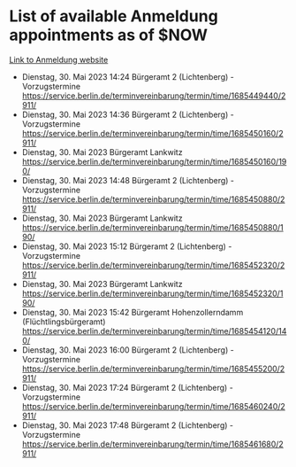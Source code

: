 # List of available Anmeldung appointments as of $NOW
[Link to Anmeldung website](https://service.berlin.de/terminvereinbarung/termin/tag.php?termin=1&anliegen[]=120686&dienstleisterlist=122210,122217,327316,122219,327312,122227,327314,122231,327346,122243,327348,122254,122252,329742,122260,329745,122262,329748,122271,327278,122273,327274,122277,327276,330436,122280,327294,122282,327290,122284,327292,122291,327270,122285,327266,122286,327264,122296,327268,150230,329760,122297,327286,122294,327284,122312,329763,122314,329775,122304,327330,122311,327334,122309,327332,317869,122281,327352,122279,329772,122283,122276,327324,122274,327326,122267,329766,122246,327318,122251,327320,122257,327322,122208,327298,122226,327300&herkunft=http%3A%2F%2Fservice.berlin.de%2Fdienstleistung%2F120686%2F)
- Dienstag, 30. Mai 2023 14:24 Bürgeramt 2 (Lichtenberg) - Vorzugstermine https://service.berlin.de/terminvereinbarung/termin/time/1685449440/2911/
- Dienstag, 30. Mai 2023 14:36 Bürgeramt 2 (Lichtenberg) - Vorzugstermine https://service.berlin.de/terminvereinbarung/termin/time/1685450160/2911/
- Dienstag, 30. Mai 2023  Bürgeramt Lankwitz https://service.berlin.de/terminvereinbarung/termin/time/1685450160/190/
- Dienstag, 30. Mai 2023 14:48 Bürgeramt 2 (Lichtenberg) - Vorzugstermine https://service.berlin.de/terminvereinbarung/termin/time/1685450880/2911/
- Dienstag, 30. Mai 2023  Bürgeramt Lankwitz https://service.berlin.de/terminvereinbarung/termin/time/1685450880/190/
- Dienstag, 30. Mai 2023 15:12 Bürgeramt 2 (Lichtenberg) - Vorzugstermine https://service.berlin.de/terminvereinbarung/termin/time/1685452320/2911/
- Dienstag, 30. Mai 2023  Bürgeramt Lankwitz https://service.berlin.de/terminvereinbarung/termin/time/1685452320/190/
- Dienstag, 30. Mai 2023 15:42 Bürgeramt Hohenzollerndamm (Flüchtlingsbürgeramt) https://service.berlin.de/terminvereinbarung/termin/time/1685454120/140/
- Dienstag, 30. Mai 2023 16:00 Bürgeramt 2 (Lichtenberg) - Vorzugstermine https://service.berlin.de/terminvereinbarung/termin/time/1685455200/2911/
- Dienstag, 30. Mai 2023 17:24 Bürgeramt 2 (Lichtenberg) - Vorzugstermine https://service.berlin.de/terminvereinbarung/termin/time/1685460240/2911/
- Dienstag, 30. Mai 2023 17:48 Bürgeramt 2 (Lichtenberg) - Vorzugstermine https://service.berlin.de/terminvereinbarung/termin/time/1685461680/2911/
